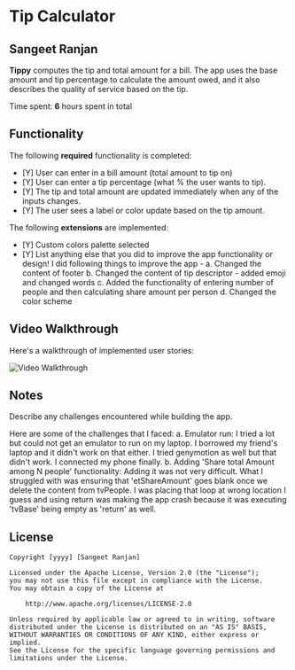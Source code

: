 # Tip Calculator 

## Sangeet Ranjan

**Tippy** computes the tip and total amount for a bill. The app uses the base amount and tip percentage to calculate the amount owed, and it also describes the quality of service based on the tip.

Time spent: **6** hours spent in total

## Functionality 

The following **required** functionality is completed:

* [Y] User can enter in a bill amount (total amount to tip on)
* [Y] User can enter a tip percentage (what % the user wants to tip).
* [Y] The tip and total amount are updated immediately when any of the inputs changes.
* [Y] The user sees a label or color update based on the tip amount. 

The following **extensions** are implemented:

* [Y] Custom colors palette selected
* [Y] List anything else that you did to improve the app functionality or design!
	I did following things to improve the app - 
		a. Changed the content of footer
		b. Changed the content of tip descriptor - added emoji and changed words
		c. Added the functionality of entering number of people and then calculating share amount per person
		d. Changed the color scheme

## Video Walkthrough

Here's a walkthrough of implemented user stories:



<img src='https://im3.ezgif.com/tmp/ezgif-3-561d3ea968aa.gif' title='Video Walkthrough' width='' alt='Video Walkthrough' />


## Notes

Describe any challenges encountered while building the app.

Here are some of the challenges that I faced:
	a. Emulator run: I tried a lot but could not get an emulator to run on my laptop. I borrowed my friend's laptop and it didn't work
			on that either. I tried genymotion as well but that didn't work. I connected my phone finally.
	b. Adding 'Share total Amount among N people' functionality: Adding it was not very difficult. What I struggled with was
		ensuring that 'etShareAmount' goes blank once we delete the content from tvPeople. I was placing that loop at wrong location I guess
		and using return was making the app crash because it was executing 'tvBase' being empty as 'return' as well.

## License

    Copyright [yyyy] [Sangeet Ranjan]

    Licensed under the Apache License, Version 2.0 (the "License");
    you may not use this file except in compliance with the License.
    You may obtain a copy of the License at

        http://www.apache.org/licenses/LICENSE-2.0

    Unless required by applicable law or agreed to in writing, software
    distributed under the License is distributed on an "AS IS" BASIS,
    WITHOUT WARRANTIES OR CONDITIONS OF ANY KIND, either express or implied.
    See the License for the specific language governing permissions and
    limitations under the License.
